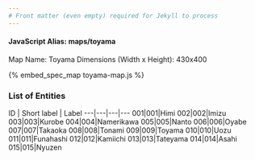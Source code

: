 ```yaml
---
# Front matter (even empty) required for Jekyll to process
---
```


#### JavaScript Alias: maps/toyama

Map Name: Toyama
Dimensions (Width x Height): 430x400



{% embed_spec_map toyama-map.js %}

### List of Entities

ID | Short label | Label
---|---|---|---
001|001|Himi
002|002|Imizu
003|003|Kurobe
004|004|Namerikawa
005|005|Nanto
006|006|Oyabe
007|007|Takaoka
008|008|Tonami
009|009|Toyama
010|010|Uozu
011|011|Funahashi
012|012|Kamiichi
013|013|Tateyama
014|014|Asahi
015|015|Nyuzen